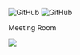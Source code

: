 <img alt="GitHub" src="https://img.shields.io/github/license/neeleshio/api-meeting-room"> <img alt="GitHub" src="https://img.shields.io/badge/type-api-red"> 

Meeting Room

<img src="https://img.shields.io/badge/-CRUD-blue"> 


